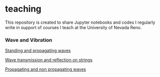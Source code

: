 # teaching

This repository is created to share Jupyter notebooks and codes I regularly write in support of courses I teach at the University of Nevada Reno.

### Wave and Vibration

[Standing and propagating waves](https://nbviewer.jupyter.org/github/elnaz-esmaeilzadeh/teaching/blob/master/wave-animation/standing_vs_traveling_waves.ipynb)

[Wave transmission and reflection on strings](https://nbviewer.jupyter.org/github/elnaz-esmaeilzadeh/teaching/blob/master/wave-animation/Transmission_Reflcetion_String.ipynb)

[Propagating and non propagating waves](https://nbviewer.jupyter.org/github/elnaz-esmaeilzadeh/teaching/blob/master/wave-animation/Propagating_vs_Non_Propagating_Waves.ipynb)
